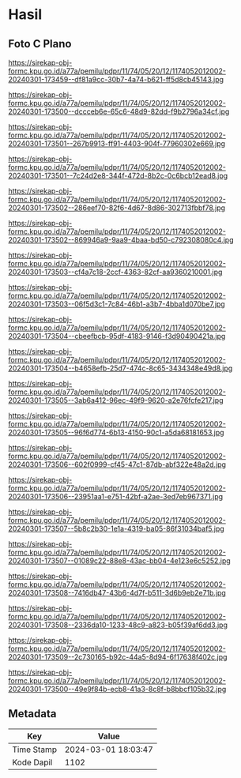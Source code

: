 # Hasil

## Foto C Plano

https://sirekap-obj-formc.kpu.go.id/a77a/pemilu/pdpr/11/74/05/20/12/1174052012002-20240301-173459--df81a9cc-30b7-4a74-b621-ff5d8cb45143.jpg

https://sirekap-obj-formc.kpu.go.id/a77a/pemilu/pdpr/11/74/05/20/12/1174052012002-20240301-173500--dccceb6e-65c6-48d9-82dd-f9b2796a34cf.jpg

https://sirekap-obj-formc.kpu.go.id/a77a/pemilu/pdpr/11/74/05/20/12/1174052012002-20240301-173501--267b9913-ff91-4403-904f-77960302e669.jpg

https://sirekap-obj-formc.kpu.go.id/a77a/pemilu/pdpr/11/74/05/20/12/1174052012002-20240301-173501--7c24d2e8-344f-472d-8b2c-0c6bcb12ead8.jpg

https://sirekap-obj-formc.kpu.go.id/a77a/pemilu/pdpr/11/74/05/20/12/1174052012002-20240301-173502--286eef70-82f6-4d67-8d86-302713fbbf78.jpg

https://sirekap-obj-formc.kpu.go.id/a77a/pemilu/pdpr/11/74/05/20/12/1174052012002-20240301-173502--869946a9-9aa9-4baa-bd50-c792308080c4.jpg

https://sirekap-obj-formc.kpu.go.id/a77a/pemilu/pdpr/11/74/05/20/12/1174052012002-20240301-173503--cf4a7c18-2ccf-4363-82cf-aa9360210001.jpg

https://sirekap-obj-formc.kpu.go.id/a77a/pemilu/pdpr/11/74/05/20/12/1174052012002-20240301-173503--06f5d3c1-7c84-46b1-a3b7-4bba1d070be7.jpg

https://sirekap-obj-formc.kpu.go.id/a77a/pemilu/pdpr/11/74/05/20/12/1174052012002-20240301-173504--cbeefbcb-95df-4183-9146-f3d90490421a.jpg

https://sirekap-obj-formc.kpu.go.id/a77a/pemilu/pdpr/11/74/05/20/12/1174052012002-20240301-173504--b4658efb-25d7-474c-8c65-3434348e49d8.jpg

https://sirekap-obj-formc.kpu.go.id/a77a/pemilu/pdpr/11/74/05/20/12/1174052012002-20240301-173505--3ab6a412-96ec-49f9-9620-a2e76fcfe217.jpg

https://sirekap-obj-formc.kpu.go.id/a77a/pemilu/pdpr/11/74/05/20/12/1174052012002-20240301-173505--96f6d774-6b13-4150-90c1-a5da68181653.jpg

https://sirekap-obj-formc.kpu.go.id/a77a/pemilu/pdpr/11/74/05/20/12/1174052012002-20240301-173506--602f0999-cf45-47c1-87db-abf322e48a2d.jpg

https://sirekap-obj-formc.kpu.go.id/a77a/pemilu/pdpr/11/74/05/20/12/1174052012002-20240301-173506--23951aa1-e751-42bf-a2ae-3ed7eb967371.jpg

https://sirekap-obj-formc.kpu.go.id/a77a/pemilu/pdpr/11/74/05/20/12/1174052012002-20240301-173507--5b8c2b30-1e1a-4319-ba05-86f31034baf5.jpg

https://sirekap-obj-formc.kpu.go.id/a77a/pemilu/pdpr/11/74/05/20/12/1174052012002-20240301-173507--01089c22-88e8-43ac-bb04-4e123e6c5252.jpg

https://sirekap-obj-formc.kpu.go.id/a77a/pemilu/pdpr/11/74/05/20/12/1174052012002-20240301-173508--7416db47-43b6-4d7f-b511-3d6b9eb2e71b.jpg

https://sirekap-obj-formc.kpu.go.id/a77a/pemilu/pdpr/11/74/05/20/12/1174052012002-20240301-173508--2336da10-1233-48c9-a823-b05f39af6dd3.jpg

https://sirekap-obj-formc.kpu.go.id/a77a/pemilu/pdpr/11/74/05/20/12/1174052012002-20240301-173509--2c730165-b92c-44a5-8d94-6f17638f402c.jpg

https://sirekap-obj-formc.kpu.go.id/a77a/pemilu/pdpr/11/74/05/20/12/1174052012002-20240301-173500--49e9f84b-ecb8-41a3-8c8f-b8bbcf105b32.jpg


## Metadata

| Key        | Value               |
| ---------- | ------------------- |
| Time Stamp | 2024-03-01 18:03:47 |
| Kode Dapil | 1102                |



